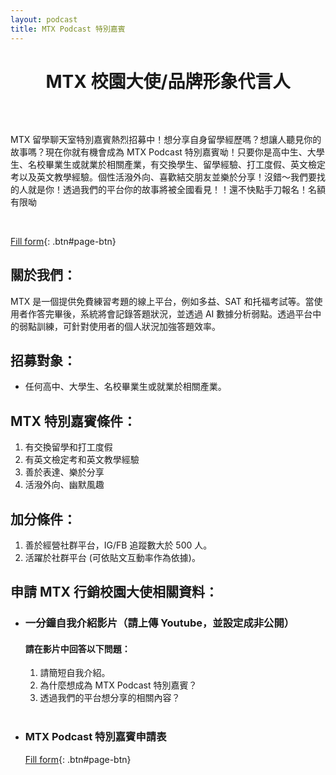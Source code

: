 ```yaml
---
layout: podcast
title: MTX Podcast 特別嘉賓
---
```


<h1 style="text-align: center; margin-bottom: 64px; font-weight:bold;">MTX 校園大使/品牌形象代言人</h1>

MTX 留學聊天室特別嘉賓熱烈招募中！想分享自身留學經歷嗎？想讓人聽見你的故事嗎？現在你就有機會成為 MTX Podcast 特別嘉賓呦！只要你是高中生、大學生、名校畢業生或就業於相關產業，有交換學生、留學經驗、打工度假、英文檢定考以及英文教學經驗。個性活潑外向、喜歡結交朋友並樂於分享！沒錯～我們要找的人就是你！透過我們的平台你的故事將被全國看見！！還不快點手刀報名！名額有限呦

<br/>

[Fill form](https://2bs9m2ujxlo.typeform.com/to/A8yMM139){: .btn#page-btn}
<br/>

## 關於我們：

MTX 是一個提供免費練習考題的線上平台，例如多益、SAT 和托福考試等。當使用者作答完畢後，系統將會記錄答題狀況，並透過 AI 數據分析弱點。透過平台中的弱點訓練，可針對使用者的個人狀況加強答題效率。

## 招募對象：

- 任何高中、大學生、名校畢業生或就業於相關產業。

## MTX 特別嘉賓條件：

1. 有交換留學和打工度假
2. 有英文檢定考和英文教學經驗
3. 善於表達、樂於分享
4. 活潑外向、幽默風趣

## 加分條件：

1. 善於經營社群平台，IG/FB 追蹤數大於 500 人。
2. 活躍於社群平台 (可依貼文互動率作為依據)。

## 申請 MTX 行銷校園大使相關資料：

- ### 一分鐘自我介紹影片（請上傳 Youtube，並設定成非公開）

  #### 請在影片中回答以下問題：

  1. 請簡短自我介紹。
  2. 為什麼想成為 MTX Podcast 特別嘉賓？
  3. 透過我們的平台想分享的相關內容？
     <br />
     <br />

- ### MTX Podcast 特別嘉賓申請表

  [Fill form](https://2bs9m2ujxlo.typeform.com/to/A8yMM139){: .btn#page-btn}
  <br/>
